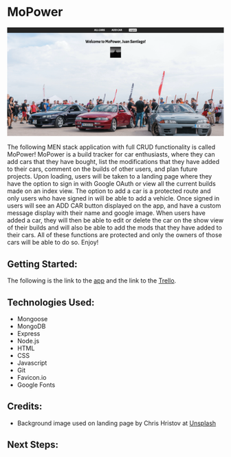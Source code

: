 # MoPower
![This is an image](public/images/screen-shots/MoPower-Landing-Page.png)

The following MEN stack application with full CRUD functionality is called MoPower! MoPower is a build tracker for car enthusiasts, where they can add cars that they have bought, list the modifications that they have added to their cars, comment on the builds of other users, and plan future projects. Upon loading, users will be taken to a landing page where they have the option to sign in with Google OAuth or view all the current builds made on an index view. The option to add a car is a protected route and only users who have signed in will be able to add a vehicle. Once signed in users will see an ADD CAR button displayed on the app, and have a custom message display with their name and google image. When users have added a car, they will then be able to edit or delete the car on the show view of their builds and will also be able to add the mods that they have added to their cars. All of these functions are protected and only the owners of those cars will be able to do so. Enjoy!

## Getting Started:
The following is the link to the [app](https://mo-power.herokuapp.com/) and the link to the [Trello](https://trello.com/b/w7z4rfGO/mopower).

## Technologies Used:
- Mongoose
- MongoDB
- Express
- Node.js
- HTML
- CSS
- Javascript
- Git
- Favicon.io
- Google Fonts

## Credits:
- Background image used on landing page by Chris Hristov at [Unsplash](https://unsplash.com/@itschrisyo)

## Next Steps: 

